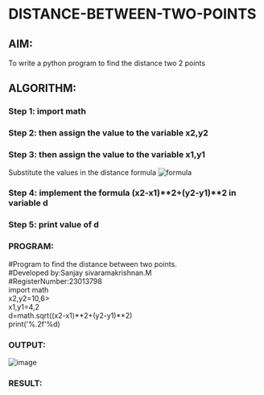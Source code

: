 # DISTANCE-BETWEEN-TWO-POINTS

## AIM:
To write a python program to find the distance two 2 points
## ALGORITHM:
### Step 1: import math
### Step 2: then assign the value to the variable x2,y2
### Step 3: then assign the value to the variable x1,y1
Substitute the values in the distance formula  ![formula](/formula.JPG)
### Step 4: implement the formula (x2-x1)**2+(y2-y1)**2 in variable d
### Step 5: print value of d
### PROGRAM:
#Program to find the distance between two points.<br>
#Developed by:Sanjay sivaramakrishnan.M<br>
#RegisterNumber:23013798<br>
import math <br>
x2,y2=10,6><br>
x1,y1=4,2<br>
d=math.sqrt((x2-x1)**2+(y2-y1)**2)<br>
print('%.2f'%d)<br>




### OUTPUT:
![image](https://github.com/sanjaysivaramakrishnan/DISTANCE-BETWEEN-TWO-POINTS/assets/151629616/0d006c96-4661-455c-824e-d4db0cb0a0f5)


### RESULT:
